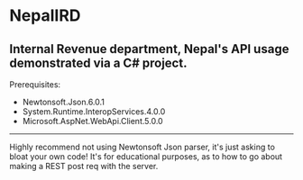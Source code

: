 # NepalIRD
Internal Revenue department, Nepal's API usage demonstrated via a C# project.
---
Prerequisites:
* Newtonsoft.Json.6.0.1
* System.Runtime.InteropServices.4.0.0
* Microsoft.AspNet.WebApi.Client.5.0.0
---

Highly recommend not using Newtonsoft Json parser, it's just asking to bloat your own code! It's for educational purposes, as to how to go about making a REST post req with the server.
